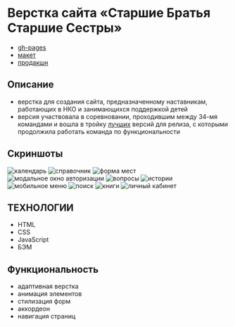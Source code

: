 # Верстка сайта «Старшие Братья Старшие Сестры»
- [gh-pages](https://nikolaymishaev.github.io/bbbs/index.html)
- [макет](https://www.figma.com/file/11gCLSDOYlvkbuI3FU36Up/BBBS-for-students?node-id=0%3A1)
- [продакшн](https://nastavnikipro.ru/)

## Описание
- верстка для создания сайта, предназначенному наставникам, работающих в НКО и занимающихся поддержкой детей
- версия участвовала в соревновании, проходившим между 34-мя командами и вошла в тройку [лучших](https://disk.yandex.ru/i/UcB2N2GiiFfKJQ) версий для релиза, с которыми продолжила работать команда по функциональности

## Скриншоты
![календарь](https://github.com/NikolayMishaev/bbbs/raw/main/images/readme/calendar.jpg)
![справочник](https://github.com/NikolayMishaev/bbbs/raw/main/images/readme/guide.jpg)
![форма мест](https://github.com/NikolayMishaev/bbbs/raw/main/images/readme/places.jpg)
![модальное окно авторизации](https://github.com/NikolayMishaev/bbbs/raw/main/images/readme/login.jpg)
![вопросы](https://github.com/NikolayMishaev/bbbs/raw/main/images/readme/questions.jpg)
![истории](https://github.com/NikolayMishaev/bbbs/raw/main/images/readme/story.jpg)
![мобильное меню](https://github.com/NikolayMishaev/bbbs/raw/main/images/readme/mobile.jpg)
![поиск](https://github.com/NikolayMishaev/bbbs/raw/main/images/readme/search.jpg)
![книги](https://github.com/NikolayMishaev/bbbs/raw/main/images/readme/book.jpg)
![личный кабинет](https://github.com/NikolayMishaev/bbbs/raw/main/images/readme/account.jpg)

## ТЕХНОЛОГИИ
- HTML 
- CSS
- JavaScript
- БЭМ

## Функциональность
- адаптивная верстка
- анимация элементов
- стилизация форм
- аккордеон
- навигация страниц
